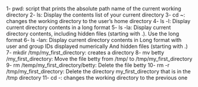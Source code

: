 1- pwd: script that prints the absolute path name of the current working directory
2- ls: Display the contents list of your current directory
3- cd ~: changes the working directory to the user’s home directory
4- ls -l: Display current directory contents in a long format
5- ls -la: Display current directory contents, including hidden files (starting with .). Use the long format
6- ls -lan: Display current directory contents in Long format with user and group IDs displayed numerically And hidden files (starting with .)
7- mkdir /tmp/my_first_directory: creates a directory
8- mv betty /my_first_directory: Move the file betty from /tmp/ to /tmp/my_first_directory
9- rm /temp/my_first_directory/betty: Delete the file betty
10- rm -r /tmp/my_first_directory: Delete the directory my_first_directory that is in the /tmp directory
11- cd -: changes the working directory to the previous one
